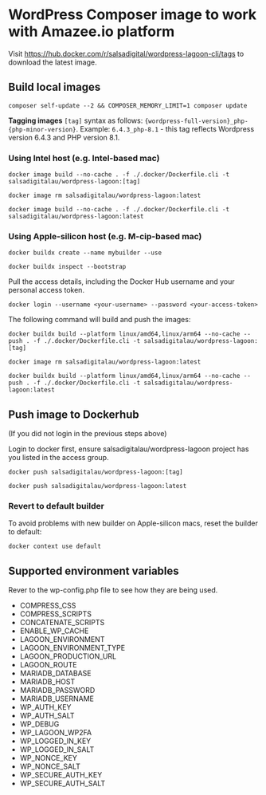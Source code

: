 # WordPress Composer image to work with Amazee.io platform

Visit https://hub.docker.com/r/salsadigital/wordpress-lagoon-cli/tags to 
download the latest image.

## Build local images

`composer self-update --2 && COMPOSER_MEMORY_LIMIT=1 composer update`

**Tagging images**
`[tag]` syntax as follows: `{wordpress-full-version}_php-{php-minor-version}`. Example: `6.4.3_php-8.1` - this tag reflects
Wordpress version 6.4.3 and PHP version 8.1.

### Using Intel host (e.g. Intel-based mac)


`docker image build --no-cache . -f ./.docker/Dockerfile.cli -t salsadigitalau/wordpress-lagoon:[tag]`

`docker image rm salsadigitalau/wordpress-lagoon:latest`

`docker image build --no-cache . -f ./.docker/Dockerfile.cli -t salsadigitalau/wordpress-lagoon:latest`

### Using Apple-silicon host (e.g. M-cip-based mac)
`docker buildx create --name mybuilder --use`

`docker buildx inspect --bootstrap`

Pull the access details, including the Docker Hub username and your personal access token.

`docker login --username <your-username> --password <your-access-token>`

The following command will build and push the images:

`docker buildx build --platform linux/amd64,linux/arm64 --no-cache --push . -f ./.docker/Dockerfile.cli -t salsadigitalau/wordpress-lagoon:[tag]`

`docker image rm salsadigitalau/wordpress-lagoon:latest`

`docker buildx build --platform linux/amd64,linux/arm64 --no-cache --push . -f ./.docker/Dockerfile.cli -t salsadigitalau/wordpress-lagoon:latest`

## Push image to Dockerhub
(If you did not login in the previous steps above)

Login to docker first, ensure salsadigitalau/wordpress-lagoon project
has you listed in the access group.

`docker push salsadigitalau/wordpress-lagoon:[tag]`

`docker push salsadigitalau/wordpress-lagoon:latest`

### Revert to default builder

To avoid problems with new builder on Apple-silicon macs, reset the builder to default:

`docker context use default`

## Supported environment variables

Rever to the wp-config.php file to see how they are being used.

* COMPRESS_CSS
* COMPRESS_SCRIPTS
* CONCATENATE_SCRIPTS
* ENABLE_WP_CACHE
* LAGOON_ENVIRONMENT
* LAGOON_ENVIRONMENT_TYPE
* LAGOON_PRODUCTION_URL
* LAGOON_ROUTE
* MARIADB_DATABASE
* MARIADB_HOST
* MARIADB_PASSWORD
* MARIADB_USERNAME
* WP_AUTH_KEY
* WP_AUTH_SALT
* WP_DEBUG
* WP_LAGOON_WP2FA
* WP_LOGGED_IN_KEY
* WP_LOGGED_IN_SALT
* WP_NONCE_KEY
* WP_NONCE_SALT
* WP_SECURE_AUTH_KEY
* WP_SECURE_AUTH_SALT

